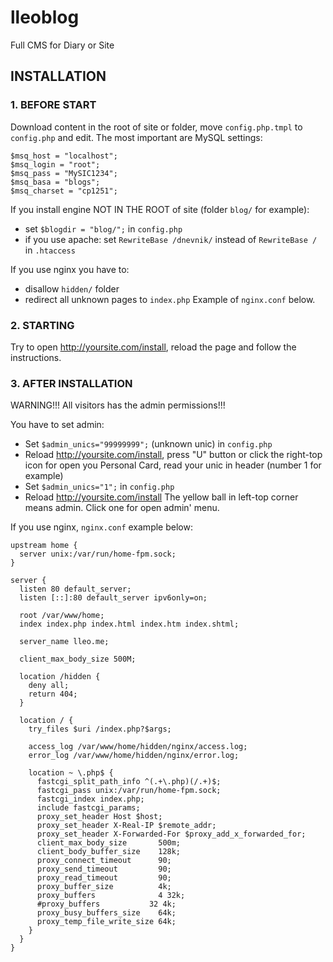 # lleoblog
Full CMS for Diary or Site


## INSTALLATION

### 1. BEFORE START

Download content in the root of site or folder, move `config.php.tmpl` to `config.php` and edit. The most important are MySQL settings:
```
$msq_host = "localhost";
$msq_login = "root";
$msq_pass = "MySIC1234";
$msq_basa = "blogs";
$msq_charset = "cp1251";
```

If you install engine NOT IN THE ROOT of site (folder `blog/` for example):
* set `$blogdir = "blog/";` in `config.php`
* if you use apache: set `RewriteBase /dnevnik/` instead of `RewriteBase /` in `.htaccess`

If you use nginx you have to:
* disallow `hidden/` folder
* redirect all unknown pages to `index.php`
Example of `nginx.conf` below.

### 2. STARTING

Try to open http://yoursite.com/install, reload the page and follow the instructions.

### 3. AFTER INSTALLATION

WARNING!!! All visitors has the admin permissions!!!

You have to set admin:
* Set `$admin_unics="99999999";` (unknown unic) in `config.php`
* Reload http://yoursite.com/install, press "U" button or click the right-top icon for open you Personal Card, read your unic in header (number 1 for example)
* Set `$admin_unics="1";` in `config.php`
* Reload http://yoursite.com/install The yellow ball in left-top corner means admin. Click one for open admin' menu.



If you use nginx, `nginx.conf` example below:

```
upstream home {
  server unix:/var/run/home-fpm.sock;
}

server {
  listen 80 default_server;
  listen [::]:80 default_server ipv6only=on;

  root /var/www/home;
  index index.php index.html index.htm index.shtml;

  server_name lleo.me;

  client_max_body_size 500M;

  location /hidden {
    deny all;
    return 404;
  }

  location / {
    try_files $uri /index.php?$args;

    access_log /var/www/home/hidden/nginx/access.log;
    error_log /var/www/home/hidden/nginx/error.log;

    location ~ \.php$ {
      fastcgi_split_path_info ^(.+\.php)(/.+)$;
      fastcgi_pass unix:/var/run/home-fpm.sock;
      fastcgi_index index.php;
      include fastcgi_params;
      proxy_set_header Host $host;
      proxy_set_header X-Real-IP $remote_addr;
      proxy_set_header X-Forwarded-For $proxy_add_x_forwarded_for;
      client_max_body_size       500m;
      client_body_buffer_size    128k;
      proxy_connect_timeout      90;
      proxy_send_timeout         90;
      proxy_read_timeout         90;
      proxy_buffer_size          4k;
      proxy_buffers              4 32k;
      #proxy_buffers           32 4k;
      proxy_busy_buffers_size    64k;
      proxy_temp_file_write_size 64k;
    }
  }
}
```
